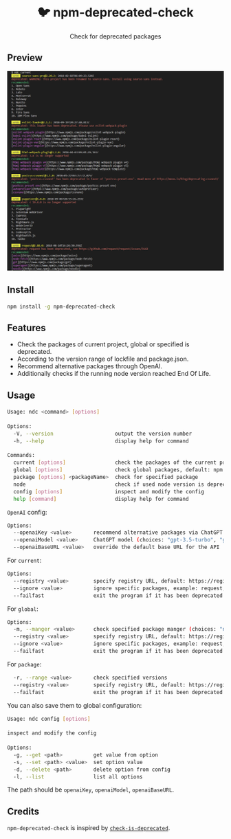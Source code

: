 <h1 align="center">🐦 npm-deprecated-check</h1>
<p align="center">Check for deprecated packages</p>

## Preview

<p align="center"><img src="./assets/preview.png" /></p>

## Install

```bash
npm install -g npm-deprecated-check
```

## Features

- Check the packages of current project, global or specified is deprecated.
- According to the version range of lockfile and package.json.
- Recommend alternative packages through OpenAI.
- Additionally checks if the running node version reached End Of Life.

## Usage

```bash
Usage: ndc <command> [options]

Options:
  -V, --version                    output the version number
  -h, --help                       display help for command

Commands:
  current [options]                check the packages of the current project
  global [options]                 check global packages, default: npm
  package [options] <packageName>  check for specified package
  node                             check if used node version is deprecated (reached End Of Life)
  config [options]                 inspect and modify the config
  help [command]                   display help for command
```

`OpenAI` config:

```bash
Options:
  --openaiKey <value>       recommend alternative packages via ChatGPT
  --openaiModel <value>     ChatGPT model (choices: "gpt-3.5-turbo", "gpt-4", "gpt-4-turbo", "gpt-4o-mini", "gpt-4o")
  --openaiBaseURL <value>   override the default base URL for the API
```

For `current`:

```bash
Options:
  --registry <value>        specify registry URL, default: https://registry.npmjs.org/
  --ignore <value>          ignore specific packages, example: request,tslint
  --failfast                exit the program if it has been deprecated
```

For `global`:

```bash
Options:
  -m, --manger <value>      check specified package manger (choices: "npm", "yarn", "pnpm")
  --registry <value>        specify registry URL, default: https://registry.npmjs.org/
  --ignore <value>          ignore specific packages, example: request,tslint
  --failfast                exit the program if it has been deprecated
```

For `package`:

```bash
  -r, --range <value>       check specified versions
  --registry <value>        specify registry URL, default: https://registry.npmjs.org/
  --failfast                exit the program if it has been deprecated
```

You can also save them to global configuration:

```bash
Usage: ndc config [options]

inspect and modify the config

Options:
  -g, --get <path>          get value from option
  -s, --set <path> <value>  set option value
  -d, --delete <path>       delete option from config
  -l, --list                list all options
```

The path should be `openaiKey`, `openaiModel`, `openaiBaseURL`.

## Credits

`npm-deprecated-check` is inspired by [`check-is-deprecated`](https://github.com/awesome-cli/check-is-deprecated).
